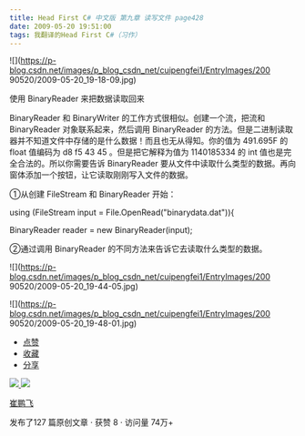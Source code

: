 ```yaml
---
title: Head First C# 中文版 第九章 读写文件 page428
date: 2009-05-20 19:51:00
tags: 我翻译的Head First C#（习作）
---
```

![](https://p-blog.csdn.net/images/p_blog_csdn_net/cuipengfei1/EntryImages/200
90520/2009-05-20_19-18-09.jpg)

使用  BinaryReader  来把数据读取回来

  

BinaryReader  和  BinaryWriter  的工作方式很相似。创建一个流，把流和  BinaryReader  对象联系起来，然后调用
BinaryReader  的方法。但是二进制读取器并不知道文件中存储的是什么数据！而且也无从得知。你的值为  491.695F  的  float
值编码为  d8 f5 43 45  。但是把它解释为值为  1140185334  的  int  值也是完全合法的。所以你需要告诉
BinaryReader  要从文件中读取什么类型的数据。再向窗体添加一个按钮，让它读取刚刚写入文件的数据。

①从创建  FileStream  和  BinaryReader  开始：

  

using (FileStream input = File.OpenRead("binarydata.dat")){

BinaryReader reader = new BinaryReader(input);

  

②通过调用  BinaryReader  的不同方法来告诉它去读取什么类型的数据。

  

![](https://p-blog.csdn.net/images/p_blog_csdn_net/cuipengfei1/EntryImages/200
90520/2009-05-20_19-44-05.jpg)

![](https://p-blog.csdn.net/images/p_blog_csdn_net/cuipengfei1/EntryImages/200
90520/2009-05-20_19-48-01.jpg)

  * [ 点赞  ](javascript:;)
  * [ 收藏  ](javascript:;)
  * [ 分享 ](javascript:;)

[ ![](https://profile.csdnimg.cn/5/2/5/3_cuipengfei1)
![](https://g.csdnimg.cn/static/user-reg-year/1x/11.png)
](https://blog.csdn.net/cuipengfei1)

[ 崔鹏飞 ](https://blog.csdn.net/cuipengfei1)

发布了127 篇原创文章  ·  获赞 8  ·  访问量 74万+


